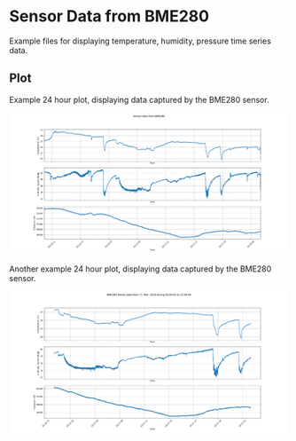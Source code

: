 # Sensor Data from BME280
Example files for displaying temperature, humidity, pressure time series data.

## Plot

Example 24 hour plot, displaying data captured by the BME280 sensor.

![](https://raw.githubusercontent.com/lexruee/practical-datascience/master/tutorials/sensor-data/bme280_sensor_plot.png)


Another example 24 hour plot, displaying data captured by the BME280 sensor.


![](https://raw.githubusercontent.com/lexruee/practical-datascience/master/tutorials/sensor-data/plot-17-3-2018.png)
